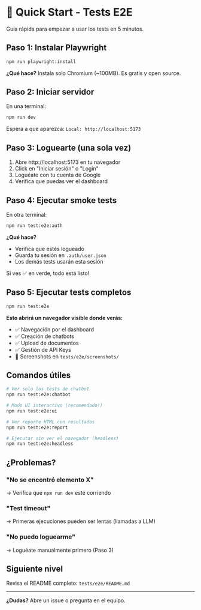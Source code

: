 # 🚀 Quick Start - Tests E2E

Guía rápida para empezar a usar los tests en 5 minutos.

## Paso 1: Instalar Playwright

```bash
npm run playwright:install
```

**¿Qué hace?** Instala solo Chromium (~100MB). Es gratis y open source.

## Paso 2: Iniciar servidor

En una terminal:

```bash
npm run dev
```

Espera a que aparezca: `Local: http://localhost:5173`

## Paso 3: Loguearte (una sola vez)

1. Abre http://localhost:5173 en tu navegador
2. Click en "Iniciar sesión" o "Login"
3. Loguéate con tu cuenta de Google
4. Verifica que puedas ver el dashboard

## Paso 4: Ejecutar smoke tests

En otra terminal:

```bash
npm run test:e2e:auth
```

**¿Qué hace?**
- Verifica que estés logueado
- Guarda tu sesión en `.auth/user.json`
- Los demás tests usarán esta sesión

Si ves ✅ en verde, todo está listo!

## Paso 5: Ejecutar tests completos

```bash
npm run test:e2e
```

**Esto abrirá un navegador visible donde verás:**
- ✅ Navegación por el dashboard
- ✅ Creación de chatbots
- ✅ Upload de documentos
- ✅ Gestión de API Keys
- 📸 Screenshots en `tests/e2e/screenshots/`

## Comandos útiles

```bash
# Ver solo los tests de chatbot
npm run test:e2e:chatbot

# Modo UI interactivo (recomendado!)
npm run test:e2e:ui

# Ver reporte HTML con resultados
npm run test:e2e:report

# Ejecutar sin ver el navegador (headless)
npm run test:e2e:headless
```

## ¿Problemas?

### "No se encontró elemento X"
→ Verifica que `npm run dev` esté corriendo

### "Test timeout"
→ Primeras ejecuciones pueden ser lentas (llamadas a LLM)

### "No puedo loguearme"
→ Loguéate manualmente primero (Paso 3)

## Siguiente nivel

Revisa el README completo: `tests/e2e/README.md`

---

**¿Dudas?** Abre un issue o pregunta en el equipo.
